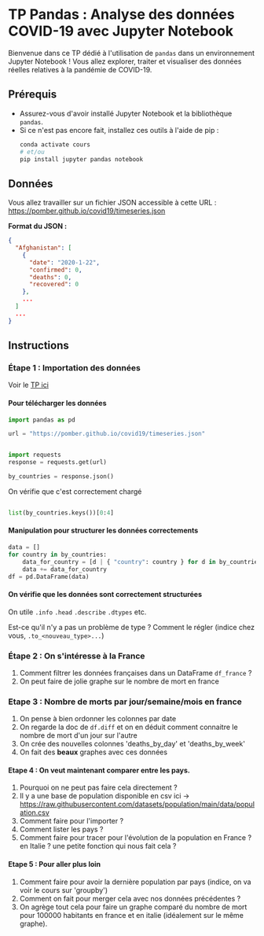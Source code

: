 # TP Pandas : Analyse des données COVID-19 avec Jupyter Notebook

Bienvenue dans ce TP dédié à l'utilisation de `pandas` dans un environnement Jupyter Notebook ! Vous allez explorer, traiter et visualiser des données réelles relatives à la pandémie de COVID-19.

## Prérequis

- Assurez-vous d'avoir installé Jupyter Notebook et la bibliothèque `pandas`.
- Si ce n'est pas encore fait, installez ces outils à l'aide de pip :
  ```bash
  conda activate cours
  # et/ou
  pip install jupyter pandas notebook
  ```

## Données

Vous allez travailler sur un fichier JSON accessible à cette URL : https://pomber.github.io/covid19/timeseries.json

**Format du JSON :**
```json
{
  "Afghanistan": [
    {
      "date": "2020-1-22",
      "confirmed": 0,
      "deaths": 0,
      "recovered": 0
    },
    ...
  ]
  ...
}
```

## Instructions

### Étape 1 : Importation des données

Voir le [TP ici](https://ue12-p23-numerique.readthedocs.io/en/latest/2-12-pandas-TP-covid-nb.html)


#### Pour télécharger les données

```python
import pandas as pd

url = "https://pomber.github.io/covid19/timeseries.json"


import requests
response = requests.get(url)

by_countries = response.json()
```

On vérifie que c'est correctement chargé

```python

list(by_countries.keys())[0:4]
```

#### Manipulation pour structurer les données correctements

```python
data = []
for country in by_countries:
    data_for_country = [d | { "country": country } for d in by_countries[country]]
    data += data_for_country
df = pd.DataFrame(data)
```

#### On vérifie que les données sont correctement structurées

On utile `.info` `.head` `.describe` `.dtypes` etc.

Est-ce qu'il n'y a pas un problème de type ? Comment le régler (indice chez vous, `.to_<nouveau_type>...`)

### Étape 2 : On s'intéresse à la France

1. Comment filtrer les données françaises dans un DataFrame `df_france` ?
2. On peut faire de jolie graphe sur le nombre de mort en france

### Etape 3 : Nombre de morts par jour/semaine/mois en france

1. On pense à bien ordonner les colonnes par date
2. On regarde la doc de `df.diff` et on en déduit comment connaitre le nombre de mort d'un jour sur l'autre
3. On crée des nouvelles colonnes 'deaths_by_day' et 'deaths_by_week'
4. On fait des **beaux** graphes avec ces données

#### Etape 4 : On veut maintenant comparer entre les pays.

1. Pourquoi on ne peut pas faire cela directement ?
2. Il y a une base de population disponible en csv ici -> https://raw.githubusercontent.com/datasets/population/main/data/population.csv
3. Comment faire pour l'importer ?
4. Comment lister les pays ?
5. Comment faire pour tracer pour l'évolution de la population en France ? en Italie ? une petite fonction qui nous fait cela ?

#### Etape 5 : Pour aller plus loin
1. Comment faire pour avoir la dernière population par pays (indice, on va voir le cours sur 'groupby')
2. Comment on fait pour merger cela avec nos données précédentes ?
3. On agrège tout cela pour faire un graphe comparé du nombre de mort pour 100000 habitants en france et en italie (idéalement sur le même graphe).
